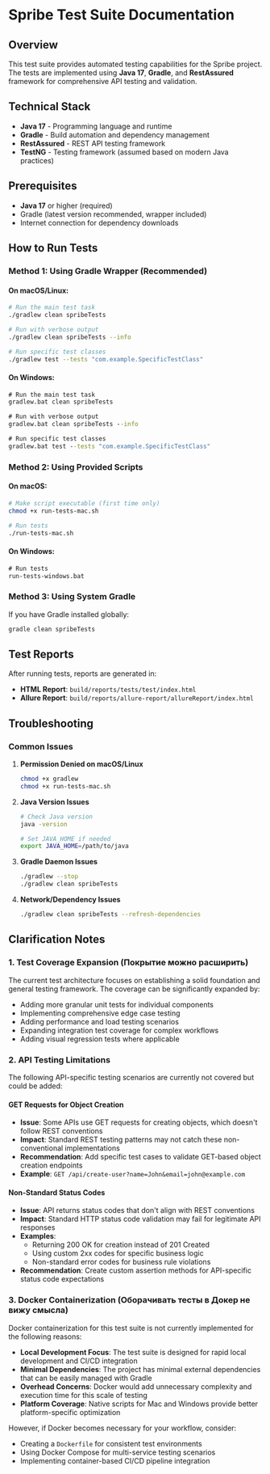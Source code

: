 # Spribe Test Suite Documentation

## Overview
This test suite provides automated testing capabilities for the Spribe project. The tests are implemented using **Java 17**, **Gradle**, and **RestAssured** framework for comprehensive API testing and validation.

## Technical Stack
- **Java 17** - Programming language and runtime
- **Gradle** - Build automation and dependency management
- **RestAssured** - REST API testing framework
- **TestNG** - Testing framework (assumed based on modern Java practices)


## Prerequisites
- **Java 17** or higher (required)
- Gradle (latest version recommended, wrapper included)
- Internet connection for dependency downloads



## How to Run Tests

### Method 1: Using Gradle Wrapper (Recommended)

#### On macOS/Linux:
```bash
# Run the main test task
./gradlew clean spribeTests

# Run with verbose output
./gradlew clean spribeTests --info

# Run specific test classes
./gradlew test --tests "com.example.SpecificTestClass"
```

#### On Windows:
```cmd
# Run the main test task
gradlew.bat clean spribeTests

# Run with verbose output
gradlew.bat clean spribeTests --info

# Run specific test classes
gradlew.bat test --tests "com.example.SpecificTestClass"
```

### Method 2: Using Provided Scripts

#### On macOS:
```bash
# Make script executable (first time only)
chmod +x run-tests-mac.sh

# Run tests
./run-tests-mac.sh
```

#### On Windows:
```cmd
# Run tests
run-tests-windows.bat
```

### Method 3: Using System Gradle
If you have Gradle installed globally:
```bash
gradle clean spribeTests
```

## Test Reports
After running tests, reports are generated in:
- **HTML Report**: `build/reports/tests/test/index.html`
- **Allure Report**: `build/reports/allure-report/allureReport/index.html`


## Troubleshooting

### Common Issues

1. **Permission Denied on macOS/Linux**
   ```bash
   chmod +x gradlew
   chmod +x run-tests-mac.sh
   ```

2. **Java Version Issues**
   ```bash
   # Check Java version
   java -version
   
   # Set JAVA_HOME if needed
   export JAVA_HOME=/path/to/java
   ```

3. **Gradle Daemon Issues**
   ```bash
   ./gradlew --stop
   ./gradlew clean spribeTests
   ```

4. **Network/Dependency Issues**
   ```bash
   ./gradlew clean spribeTests --refresh-dependencies
   ```

## Clarification Notes

### 1. Test Coverage Expansion (Покрытие можно расширить)
The current test architecture focuses on establishing a solid foundation and general testing framework. The coverage can be significantly expanded by:
- Adding more granular unit tests for individual components
- Implementing comprehensive edge case testing
- Adding performance and load testing scenarios
- Expanding integration test coverage for complex workflows
- Adding visual regression tests where applicable

### 2. API Testing Limitations 
The following API-specific testing scenarios are currently not covered but could be added:

#### GET Requests for Object Creation
- **Issue**: Some APIs use GET requests for creating objects, which doesn't follow REST conventions
- **Impact**: Standard REST testing patterns may not catch these non-conventional implementations
- **Recommendation**: Add specific test cases to validate GET-based object creation endpoints
- **Example**: `GET /api/create-user?name=John&email=john@example.com`

#### Non-Standard Status Codes
- **Issue**: API returns status codes that don't align with REST conventions
- **Impact**: Standard HTTP status code validation may fail for legitimate API responses
- **Examples**:
    - Returning 200 OK for creation instead of 201 Created
    - Using custom 2xx codes for specific business logic
    - Non-standard error codes for business rule violations
- **Recommendation**: Create custom assertion methods for API-specific status code expectations

### 3. Docker Containerization (Оборачивать тесты в Докер не вижу смысла)
Docker containerization for this test suite is not currently implemented for the following reasons:
- **Local Development Focus**: The test suite is designed for rapid local development and CI/CD integration
- **Minimal Dependencies**: The project has minimal external dependencies that can be easily managed with Gradle
- **Overhead Concerns**: Docker would add unnecessary complexity and execution time for this scale of testing
- **Platform Coverage**: Native scripts for Mac and Windows provide better platform-specific optimization

However, if Docker becomes necessary for your workflow, consider:
- Creating a `Dockerfile` for consistent test environments
- Using Docker Compose for multi-service testing scenarios
- Implementing container-based CI/CD pipeline integration
